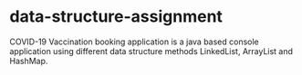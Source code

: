 # data-structure-assignment
COVID-19 Vaccination booking application is a java based console application using different data structure methods LinkedList, ArrayList and HashMap.
